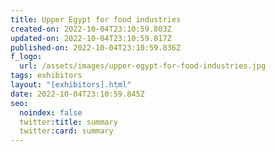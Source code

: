 ```yaml
---
title: Upper Egypt for food industries
created-on: 2022-10-04T23:10:59.803Z
updated-on: 2022-10-04T23:10:59.817Z
published-on: 2022-10-04T23:10:59.836Z
f_logo:
  url: /assets/images/upper-egypt-for-food-industries.jpg
tags: exhibitors
layout: "[exhibitors].html"
date: 2022-10-04T23:10:59.845Z
seo:
  noindex: false
  twitter:title: summary
  twitter:card: summary
---
```

